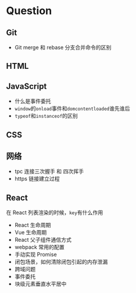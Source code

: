 # Question

## Git

- Git merge 和 rebase 分支合并命令的区别

## HTML

## JavaScript

- 什么是事件委托
- `window`的`onload`事件和`domcontentloaded`谁先谁后
- `typeof`和`instanceof`的区别

## CSS

## 网络

- tpc  连接三次握手 和 四次挥手
- https 链接建立过程

## React

在 React 列表渲染的时候，`key`有什么作用


- React 生命周期
- Vue 生命周期
- React 父子组件通信方式
- webpack 常用的配置
- 手动实现 Promise
- 闭包场景，如何清除闭包引起的内存泄漏
- 跨域问题
- 事件委托
- 块级元素垂直水平居中